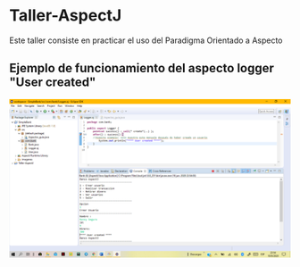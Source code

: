 # Taller-AspectJ
Este taller consiste en practicar el uso del Paradigma Orientado a Aspecto
## Ejemplo de funcionamiento del aspecto logger "User created"
![Funcionalidad del aspecto de ejemplo](user_created.png "Captura del aspecto de ejemplo")
